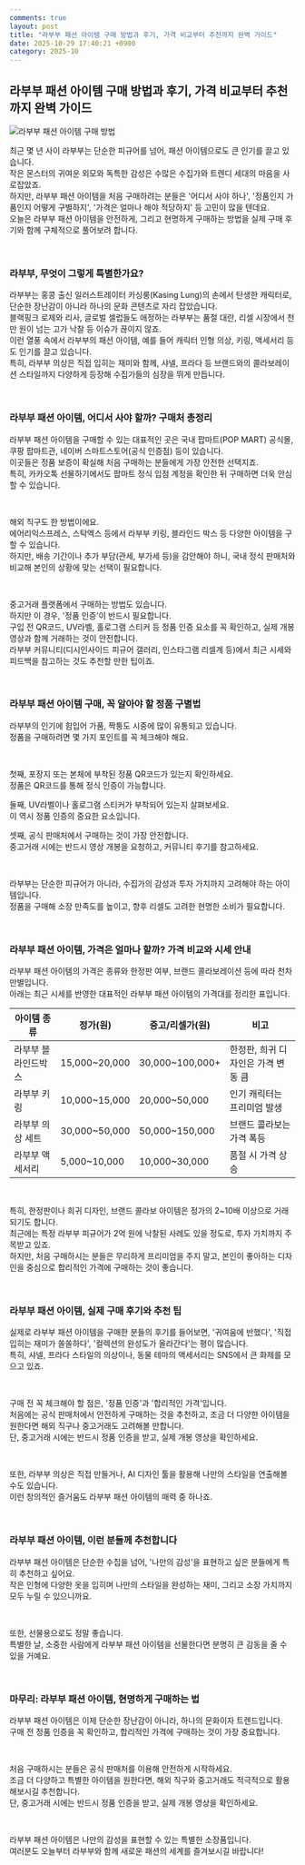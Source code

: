 ```yaml
---
comments: true
layout: post
title: "라부부 패션 아이템 구매 방법과 후기, 가격 비교부터 추천까지 완벽 가이드"
date: 2025-10-29 17:40:21 +0900
category: 2025-10
---
```


## 라부부 패션 아이템 구매 방법과 후기, 가격 비교부터 추천까지 완벽 가이드

![라부부 패션 아이템 구매 방법](https://images.unsplash.com/photo-1759772238808-6ce358fab418?crop=entropy&cs=tinysrgb&fit=max&fm=jpg&ixid=M3w4MTk5NDN8MHwxfHJhbmRvbXx8fHx8fHx8fDE3NjE3MjcxNTV8&ixlib=rb-4.1.0&q=80&w=400)

최근 몇 년 사이 라부부는 단순한 피규어를 넘어, 패션 아이템으로도 큰 인기를 끌고 있습니다.  
작은 몬스터의 귀여운 외모와 독특한 감성은 수많은 수집가와 트렌디 세대의 마음을 사로잡았죠.  
하지만, 라부부 패션 아이템을 처음 구매하려는 분들은 '어디서 사야 하나', '정품인지 가품인지 어떻게 구별하지', '가격은 얼마나 해야 적당하지' 등 고민이 많을 텐데요.  
오늘은 라부부 패션 아이템을 안전하게, 그리고 현명하게 구매하는 방법을 실제 구매 후기와 함께 구체적으로 풀어보려 합니다.

<br>

### 라부부, 무엇이 그렇게 특별한가요?

라부부는 홍콩 출신 일러스트레이터 카싱룽(Kasing Lung)의 손에서 탄생한 캐릭터로, 단순한 장난감이 아니라 하나의 문화 콘텐츠로 자리 잡았습니다.  
블랙핑크 로제와 리사, 글로벌 셀럽들도 애정하는 라부부는 품절 대란, 리셀 시장에서 천만 원이 넘는 고가 낙찰 등 이슈가 끊이지 않죠.  
이런 열풍 속에서 라부부의 패션 아이템, 예를 들어 캐릭터 인형 의상, 키링, 액세서리 등도 인기를 끌고 있습니다.  
특히, 라부부 의상은 직접 입히는 재미와 함께, 샤넬, 프라다 등 브랜드와의 콜라보레이션 스타일까지 다양하게 등장해 수집가들의 심장을 뛰게 만듭니다.

<br>

### 라부부 패션 아이템, 어디서 사야 할까? 구매처 총정리

라부부 패션 아이템을 구매할 수 있는 대표적인 곳은 국내 팝마트(POP MART) 공식몰, 쿠팡 팝마트관, 네이버 스마트스토어(공식 인증점) 등이 있습니다.  
이곳들은 정품 보증이 확실해 처음 구매하는 분들에게 가장 안전한 선택지죠.  
특히, 카카오톡 선물하기에서도 팝마트 정식 입점 계정을 확인한 뒤 구매하면 더욱 안심할 수 있습니다.

<br>

해외 직구도 한 방법이에요.  
에어리익스프레스, 스탁엑스 등에서 라부부 키링, 블라인드 박스 등 다양한 아이템을 구할 수 있습니다.  
하지만, 배송 기간이나 추가 부담(관세, 부가세 등)을 감안해야 하니, 국내 정식 판매처와 비교해 본인의 상황에 맞는 선택이 필요합니다.

<br>

중고거래 플랫폼에서 구매하는 방법도 있습니다.  
하지만 이 경우, '정품 인증'이 반드시 필요합니다.  
구입 전 QR코드, UV라벨, 홀로그램 스티커 등 정품 인증 요소를 꼭 확인하고, 실제 개봉 영상과 함께 거래하는 것이 안전합니다.  
라부부 커뮤니티(디시인사이드 피규어 갤러리, 인스타그램 리셀계 등)에서 최근 시세와 피드백을 참고하는 것도 추천할 만한 팁이죠.

<br>

### 라부부 패션 아이템 구매, 꼭 알아야 할 정품 구별법

라부부의 인기에 힘입어 가품, 짝퉁도 시중에 많이 유통되고 있습니다.  
정품을 구매하려면 몇 가지 포인트를 꼭 체크해야 해요.

<br>

첫째, 포장지 또는 본체에 부착된 정품 QR코드가 있는지 확인하세요.  
정품은 QR코드를 통해 정식 인증이 가능합니다.

둘째, UV라벨이나 홀로그램 스티커가 부착되어 있는지 살펴보세요.  
이 역시 정품 인증의 중요한 요소입니다.

셋째, 공식 판매처에서 구매하는 것이 가장 안전합니다.  
중고거래 시에는 반드시 영상 개봉을 요청하고, 커뮤니티 후기를 참고하세요.

<br>

라부부는 단순한 피규어가 아니라, 수집가의 감성과 투자 가치까지 고려해야 하는 아이템입니다.  
정품을 구매해 소장 만족도를 높이고, 향후 리셀도 고려한 현명한 소비가 필요합니다.

<br>

### 라부부 패션 아이템, 가격은 얼마나 할까? 가격 비교와 시세 안내

라부부 패션 아이템의 가격은 종류와 한정판 여부, 브랜드 콜라보레이션 등에 따라 천차만별입니다.  
아래는 최근 시세를 반영한 대표적인 라부부 패션 아이템의 가격대를 정리한 표입니다.

| 아이템 종류         | 정가(원)      | 중고/리셀가(원) | 비고                       |
|------------------|-------------|--------------|-------------------------|
| 라부부 블라인드박스    | 15,000~20,000 | 30,000~100,000+ | 한정판, 희귀 디자인은 가격 변동 큼 |
| 라부부 키링         | 10,000~15,000 | 20,000~50,000  | 인기 캐릭터는 프리미엄 발생      |
| 라부부 의상 세트      | 30,000~50,000 | 50,000~150,000 | 브랜드 콜라보는 가격 폭등        |
| 라부부 액세서리       | 5,000~10,000  | 10,000~30,000  | 품절 시 가격 상승             |

<br>

특히, 한정판이나 희귀 디자인, 브랜드 콜라보 아이템은 정가의 2~10배 이상으로 거래되기도 합니다.  
최근에는 특정 라부부 피규어가 2억 원에 낙찰된 사례도 있을 정도로, 투자 가치까지 주목받고 있죠.  
하지만, 처음 구매하시는 분들은 무리하게 프리미엄을 주지 말고, 본인이 좋아하는 디자인을 중심으로 합리적인 가격에 구매하는 것이 좋습니다.

<br>

### 라부부 패션 아이템, 실제 구매 후기와 추천 팁

실제로 라부부 패션 아이템을 구매한 분들의 후기를 들어보면, '귀여움에 반했다', '직접 입히는 재미가 쏠쏠하다', '컬렉션의 완성도가 올라간다'는 평이 많습니다.  
특히, 샤넬, 프라다 스타일의 의상이나, 동물 테마의 액세서리는 SNS에서 큰 화제를 모으고 있죠.

<br>

구매 전 꼭 체크해야 할 점은, '정품 인증'과 '합리적인 가격'입니다.  
처음에는 공식 판매처에서 안전하게 구매하는 것을 추천하고, 조금 더 다양한 아이템을 원한다면 해외 직구나 중고거래도 고려해볼 만합니다.  
단, 중고거래 시에는 반드시 정품 인증을 받고, 실제 개봉 영상을 확인하세요.

<br>

또한, 라부부 의상은 직접 만들거나, AI 디자인 툴을 활용해 나만의 스타일을 연출해볼 수도 있습니다.  
이런 창의적인 즐거움도 라부부 패션 아이템의 매력 중 하나죠.

<br>

### 라부부 패션 아이템, 이런 분들께 추천합니다

라부부 패션 아이템은 단순한 수집을 넘어, '나만의 감성'을 표현하고 싶은 분들에게 특히 추천하고 싶어요.  
작은 인형에 다양한 옷을 입히며 나만의 스타일을 완성하는 재미, 그리고 소장 가치까지 모두 누릴 수 있으니까요.

<br>

또한, 선물용으로도 정말 좋습니다.  
특별한 날, 소중한 사람에게 라부부 패션 아이템을 선물한다면 분명히 큰 감동을 줄 수 있을 거예요.

<br>

### 마무리: 라부부 패션 아이템, 현명하게 구매하는 법

라부부 패션 아이템은 이제 단순한 장난감이 아니라, 하나의 문화이자 트렌드입니다.  
구매 전 정품 인증을 꼭 확인하고, 합리적인 가격에 구매하는 것이 가장 중요합니다.

<br>

처음 구매하시는 분들은 공식 판매처를 이용해 안전하게 시작하세요.  
조금 더 다양하고 특별한 아이템을 원한다면, 해외 직구와 중고거래도 적극적으로 활용해보시길 추천합니다.  
단, 중고거래 시에는 반드시 정품 인증을 받고, 실제 개봉 영상을 확인하세요.

<br>

라부부 패션 아이템은 나만의 감성을 표현할 수 있는 특별한 소장품입니다.  
여러분도 오늘부터 라부부와 함께 새로운 패션의 세계를 즐겨보시길 바랍니다!